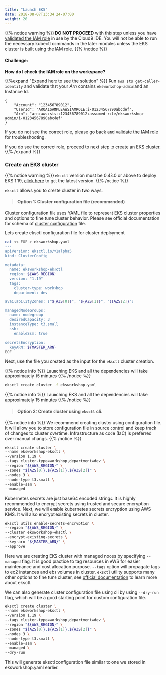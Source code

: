 ```yaml
---
title: "Launch EKS"
date: 2018-08-07T13:34:24-07:00
weight: 20
---
```



{{% notice warning %}}
**DO NOT PROCEED** with this step unless you have [validated the IAM role](/020_prerequisites/workspaceiam/#validate-the-iam-role) in use by the Cloud9 IDE. You will not be able to run the necessary kubectl commands in the later modules unless the EKS cluster is built using the IAM role.
{{% /notice %}}

#### Challenge:

**How do I check the IAM role on the workspace?**

{{%expand "Expand here to see the solution" %}}
Run `aws sts get-caller-identity` and validate that your _Arn_ contains `eksworkshop-admin`and an Instance Id.

```output
{
    "Account": "123456789012",
    "UserId": "AROA1SAMPLEAWSIAMROLE:i-01234567890abcdef",
    "Arn": "arn:aws:sts::123456789012:assumed-role/eksworkshop-admin/i-01234567890abcdef"
}
```

If you do not see the correct role, please go back and [validate the IAM role](/020_prerequisites/workspaceiam/#validate-the-iam-role) for troubleshooting.

If you do see the correct role, proceed to next step to create an EKS cluster.
{{% /expand %}}

### Create an EKS cluster

{{% notice warning %}}
`eksctl` version must be 0.48.0 or above to deploy EKS 1.19, [click here](/030_eksctl/prerequisites) to get the latest version.
{{% /notice %}}

`eksctl` allows you to create cluster in two ways.

>#### Option 1: Cluster configuration file (recommended)

Cluster configuration file uses YAML file to represent EKS cluster properties and options to fine tune cluster behavior. Please see official documentation for schema of [cluster configuration](https://eksctl.io/usage/schema/) file.

Lets create eksctl configuration file for cluster deployment

```bash
cat << EOF > eksworkshop.yaml
---
apiVersion: eksctl.io/v1alpha5
kind: ClusterConfig

metadata:
  name: eksworkshop-eksctl
  region: ${AWS_REGION}
  version: "1.19"
  tags:
    cluster-type: workshop
    department: dev

availabilityZones: ["${AZS[0]}", "${AZS[1]}", "${AZS[2]}"]

managedNodeGroups:
- name: nodegroup
  desiredCapacity: 3
  instanceType: t3.small
  ssh:
    enableSsm: true

secretsEncryption:
  keyARN: ${MASTER_ARN}
EOF
```

Next, use the file you created as the input for the `eksctl` cluster creation.

{{% notice info %}}
Launching EKS and all the dependencies will take approximately 15 minutes
{{% /notice %}}

```bash
eksctl create cluster -f eksworkshop.yaml
```
{{% notice info %}}
Launching EKS and all the dependencies will take approximately 15 minutes
{{% /notice %}}

>#### Option 2: Create cluster using `eksctl` cli.

{{% notice info %}}
We recommend creating cluster using configuration file. It will allow you to store configuration file in source control and keep track of changes to cluster overtime. Infrastructure as code (IaC) is preferred over manual changs.
{{% /notice %}}

```bash
eksctl create cluster \
--name eksworkshop-eksctl \
--version 1.19 \
--tags cluster-type=workshop,department=dev \
--region "${AWS_REGION}" \
--zones "${AZS[0]},${AZS[1]},${AZS[2]}" \
--nodes 3 \
--node-type t3.small \
--enable-ssm \
--managed
```

Kubernetes secrets are just base64 encoded strings. It is highly recommended to encrypt secrets using trusted and secure encryption service. 
Next, we will enable kubernetes secrets encryption using AWS KMS. It will also encrypt existing secrets in cluster.
 
```bash
eksctl utils enable-secrets-encryption \
--region "${AWS_REGION}" \
--cluster eksworkshop-eksctl \
--encrypt-existing-secrets \
--key-arn "${MASTER_ARN}" \
--approve
```

Here we are creating EKS cluster with managed nodes by specifying `--managed` flag. It is good practice to tag resources in AWS for easier maintenance and cost allocation purpose. `--tags` option will propagate tags to ec2 instances and ebs volumes in cluster.
`eksctl` utility supports many other options to fine tune cluster, see [official documentation](https://eksctl.io/introduction/) to learn more about eksctl.

We can also generate cluster configuration file using cli by using `--dry-run` flag, which will be a good starting point for custom configuration file.

```bash
eksctl create cluster \
--name eksworkshop-eksctl \
--version 1.19 \
--tags cluster-type=workshop,department=dev \
--region "${AWS_REGION}" \
--zones "${AZS[0]},${AZS[1]},${AZS[2]}" \
--nodes 3 \
--node-type t3.small \
--enable-ssm \
--managed \
--dry-run
```

This will generate eksctl configuration file similar to one we stored in eksworkshop.yaml earlier.

